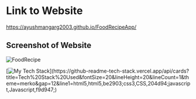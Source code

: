 # Link to Website
https://ayushmangarg2003.github.io/FoodRecipeApp/

## Screenshot of Website
![FoodRecipe](https://user-images.githubusercontent.com/105537793/212303590-5df8921e-d473-4741-9ca4-15742a6cf8b4.png)

[![My Tech Stack](https://github-readme-tech-stack.vercel.app/api/cards?title=Tech%20Stack%20Used&fontSize=24&lineHeight=20&lineCount=1&theme=merko&gap=12&line1=html5,html5,be2903;css3,CSS,204d94;javascript,Javascript,f9d947;)](https://github-readme-tech-stack.vercel.app/api/cards?title=Tech%20Stack%20Used&fontSize=20&lineHeight=20&lineCount=1&theme=merko&gap=12&line1=html5,html5,be2903;css3,CSS,204d94;javascript,Javascript,f9d947;)
